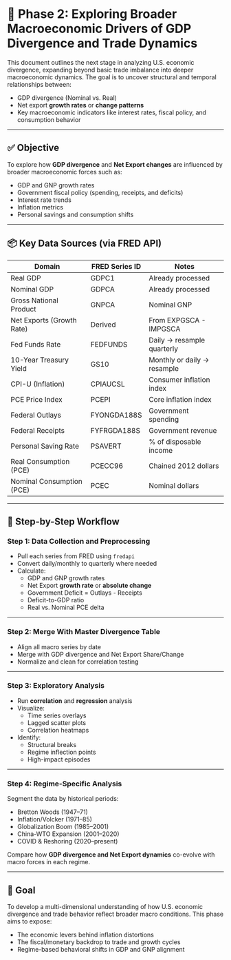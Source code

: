 
# 📘 Phase 2: Exploring Broader Macroeconomic Drivers of GDP Divergence and Trade Dynamics

This document outlines the next stage in analyzing U.S. economic divergence, expanding beyond basic trade imbalance into deeper macroeconomic dynamics. The goal is to uncover structural and temporal relationships between:

- GDP divergence (Nominal vs. Real)
- Net export **growth rates** or **change patterns**
- Key macroeconomic indicators like interest rates, fiscal policy, and consumption behavior

---

## ✅ Objective

To explore how **GDP divergence** and **Net Export changes** are influenced by broader macroeconomic forces such as:
- GDP and GNP growth rates
- Government fiscal policy (spending, receipts, and deficits)
- Interest rate trends
- Inflation metrics
- Personal savings and consumption shifts

---

## 📦 Key Data Sources (via FRED API)

| Domain                      | FRED Series ID     | Notes                                |
|-----------------------------|--------------------|--------------------------------------|
| Real GDP                    | GDPC1              | Already processed                    |
| Nominal GDP                 | GDPCA              | Already processed                    |
| Gross National Product      | GNPCA              | Nominal GNP                          |
| Net Exports (Growth Rate)   | Derived            | From EXPGSCA - IMPGSCA               |
| Fed Funds Rate              | FEDFUNDS           | Daily → resample quarterly           |
| 10-Year Treasury Yield      | GS10               | Monthly or daily → resample          |
| CPI-U (Inflation)           | CPIAUCSL           | Consumer inflation index             |
| PCE Price Index             | PCEPI              | Core inflation index                 |
| Federal Outlays             | FYONGDA188S        | Government spending                  |
| Federal Receipts            | FYFRGDA188S        | Government revenue                   |
| Personal Saving Rate        | PSAVERT            | % of disposable income               |
| Real Consumption (PCE)      | PCECC96            | Chained 2012 dollars                 |
| Nominal Consumption (PCE)   | PCEC               | Nominal dollars                      |

---

## 🔧 Step-by-Step Workflow

### Step 1: Data Collection and Preprocessing
- Pull each series from FRED using `fredapi`
- Convert daily/monthly to quarterly where needed
- Calculate:
  - GDP and GNP growth rates
  - Net Export **growth rate** or **absolute change**
  - Government Deficit = Outlays - Receipts
  - Deficit-to-GDP ratio
  - Real vs. Nominal PCE delta

---

### Step 2: Merge With Master Divergence Table
- Align all macro series by date
- Merge with GDP divergence and Net Export Share/Change
- Normalize and clean for correlation testing

---

### Step 3: Exploratory Analysis
- Run **correlation** and **regression** analysis
- Visualize:
  - Time series overlays
  - Lagged scatter plots
  - Correlation heatmaps
- Identify:
  - Structural breaks
  - Regime inflection points
  - High-impact episodes

---

### Step 4: Regime-Specific Analysis
Segment the data by historical periods:
- Bretton Woods (1947–71)
- Inflation/Volcker (1971–85)
- Globalization Boom (1985–2001)
- China-WTO Expansion (2001–2020)
- COVID & Reshoring (2020–present)

Compare how **GDP divergence and Net Export dynamics** co-evolve with macro forces in each regime.

---

## 🎯 Goal

To develop a multi-dimensional understanding of how U.S. economic divergence and trade behavior reflect broader macro conditions. This phase aims to expose:
- The economic levers behind inflation distortions
- The fiscal/monetary backdrop to trade and growth cycles
- Regime-based behavioral shifts in GDP and GNP alignment

